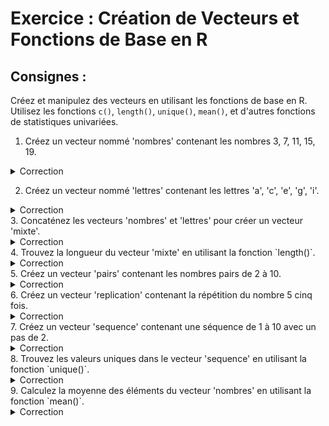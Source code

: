 # Exercice : Création de Vecteurs et Fonctions de Base en R

## Consignes :
Créez et manipulez des vecteurs en utilisant les fonctions de base en R. Utilisez les fonctions `c()`, `length()`, `unique()`, `mean()`, et d'autres fonctions de statistiques univariées.

1. Créez un vecteur nommé 'nombres' contenant les nombres 3, 7, 11, 15, 19.
   
<details>
<summary>Correction</summary>
```r 
nombres <- c(3, 7, 11, 15, 19)
```
</details>

2. Créez un vecteur nommé 'lettres' contenant les lettres 'a', 'c', 'e', 'g', 'i'.
<details>
<summary>Correction</summary>
```r 
lettres <- c('a', 'c', 'e', 'g', 'i')
```
</details>
3. Concaténez les vecteurs 'nombres' et 'lettres' pour créer un vecteur 'mixte'.
<details>
<summary>Correction</summary>
```r 
mixte <- c(nombres, lettres)
```
</details>
4. Trouvez la longueur du vecteur 'mixte' en utilisant la fonction `length()`.
<details>
<summary>Correction</summary>
```r 
longueur_mixte <- length(mixte)
```
</details>
5. Créez un vecteur 'pairs' contenant les nombres pairs de 2 à 10.
<details>
<summary>Correction</summary>
```r 
pairs <- seq(2, 10, by = 2)
```
</details>
6. Créez un vecteur 'replication' contenant la répétition du nombre 5 cinq fois.
<details>
<summary>Correction</summary>
```r 
replication <- rep(5, times = 5)
```
</details>
7. Créez un vecteur 'sequence' contenant une séquence de 1 à 10 avec un pas de 2.
<details>
<summary>Correction</summary>
```r 
sequence <- seq(1, 10, by = 2)
```
</details>
8. Trouvez les valeurs uniques dans le vecteur 'sequence' en utilisant la fonction `unique()`.
<details>
<summary>Correction</summary>
```r 
valeurs_uniques <- unique(sequence)
```
</details>
9.  Calculez la moyenne des éléments du vecteur 'nombres' en utilisant la fonction `mean()`.
<details>
<summary>Correction</summary>
```r 
moyenne_nombres <- mean(nombres)
```
</details>
